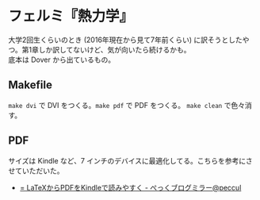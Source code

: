 # フェルミ『熱力学』

大学2回生くらいのとき (2016年現在から見て7年前くらい) に訳そうとしたやつ。第1章しか訳してないけど、気が向いたら続けるかも。  
底本は Dover から出ているもの。

## Makefile

`make dvi` で DVI をつくる。`make pdf` で PDF をつくる。 `make clean` で色々消す。

## PDF

サイズは Kindle など、7 インチのデバイスに最適化してる。こちらを参考にさせていただいた。

- [= LaTeXからPDFをKindleで読みやすく - ぺっくブログミラー@peccul](http://d.hatena.ne.jp/peccu/20111120/latex2kindle)
